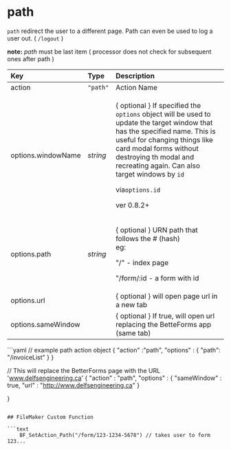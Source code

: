 # path

`path` redirect the user to a different page. Path can even be used to log a user out. \( `/logout` \)

**note:** _path_ must be last item \( processor does not check for subsequent ones after path \)

<table>
  <thead>
    <tr>
      <th style="text-align:left">Key</th>
      <th style="text-align:left">Type</th>
      <th style="text-align:left">Description</th>
    </tr>
  </thead>
  <tbody>
    <tr>
      <td style="text-align:left">action</td>
      <td style="text-align:left"><code>&quot;path&quot;</code>
      </td>
      <td style="text-align:left">Action Name</td>
    </tr>
    <tr>
      <td style="text-align:left">options.windowName</td>
      <td style="text-align:left"> <em>string</em>
      </td>
      <td style="text-align:left">
        <p>{ optional } If specified the <code>options</code> object will be used to
          update the target window that has the specified name. This is useful for
          changing things like card modal forms without destroying th modal and recreating
          again. Can also target windows by <code>id </code>
        </p>
        <p>via<code>options.id</code>
        </p>
        <p>ver 0.8.2+</p>
      </td>
    </tr>
    <tr>
      <td style="text-align:left">options.path</td>
      <td style="text-align:left"><em>string</em>
      </td>
      <td style="text-align:left">
        <p>{ optional } URN path that follows the # (hash)
          <br />eg:</p>
        <p>&quot;/&quot; - index page</p>
        <p>&quot;/form/:id - a form with id</p>
      </td>
    </tr>
    <tr>
      <td style="text-align:left">options.url</td>
      <td style="text-align:left"></td>
      <td style="text-align:left">{ optional } will open page url in a new tab</td>
    </tr>
    <tr>
      <td style="text-align:left">options.sameWindow</td>
      <td style="text-align:left"></td>
      <td style="text-align:left">{ optional } If true, will open url replacing the BetteForms app (same
        tab)</td>
    </tr>
  </tbody>
</table>```yaml
// example path action object
{
"action" :"path",
  "options" :
       {
           "path": "/invoiceList"
       }
}

// This will replace the BetterForms page with the URL 'www.delfsengineering.ca'
{
"action" : "path",
    "options" :
    {
        "sameWindow" : true,
        "url" : "http://www.delfsengineering.ca"
    }

}
```

## FileMaker Custom Function

```text
    BF_SetAction_Path("/form/123-1234-5678") // takes user to form 123...
```

